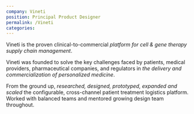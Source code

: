 ```yaml
---
company: Vineti
position: Principal Product Designer
permalink: /Vineti
categories: 
---
```


Vineti is the proven clinical-to-commercial *platform for cell & gene therapy supply chain management*.

Vineti was founded to solve the key challenges faced by patients, medical providers, pharmaceutical companies, and regulators in *the delivery and commercialization of personalized medicine*.

From the ground up, *researched, designed, prototyped, expanded and scaled* the configurable, cross-channel patient treatment logistics platform. Worked with balanced teams and mentored growing design team throughout.